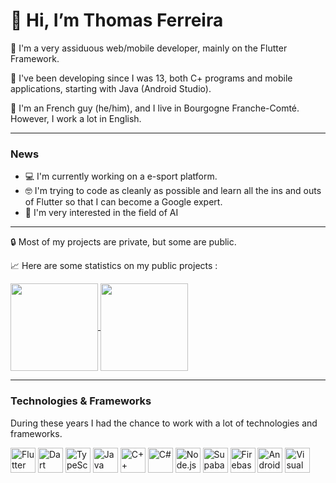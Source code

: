 # 👋 Hi, I’m Thomas Ferreira

📱 I'm a very assiduous web/mobile developer, mainly on the Flutter Framework. 

💪 I've been developing since I was 13, both C+ programs and mobile applications, starting with Java (Android Studio).

📍 I'm an French guy (he/him), and I live in Bourgogne Franche-Comté. However, I work a lot in English.


---


### News
- 💻 I'm currently working on a e-sport platform.
- 🤓 I'm trying to code as cleanly as possible and learn all the ins and outs of Flutter so that I can become a Google expert.
- 🤖 I'm very interested in the field of AI

---
🔒 Most of my projects are private, but some are public.

📈 Here are some statistics on my public projects : 
<p>
  <a href="https://github.com/anuraghazra/github-readme-stats">
  <img height=140 align="center" src="https://github-readme-stats.vercel.app/api/top-langs/?username=ThomasDevApps&layout=compact&title_color=00FFFF&text_color=00FFFF&icon_color=5F9EC7&border_color=00FFFF&bg_color=14141a&show_icons=true" />
</a>
<a href="https://github.com/anuraghazra/github-readme-stats">
  <img height=140 align="center" src="https://github-readme-stats.vercel.app/api?username=ThomasDevApps&layout=compact&title_color=00FFFF&text_color=FFFFFF&icon_color=5F9EC7&border_color=00FFFF&bg_color=14141a&show_icons=true&rank_icon=github&custom_title=Stats&hide=reviews,issues,stars&width=200" />
</a>
</p>

---

### Technologies & Frameworks
During these years I had the chance to work with a lot of technologies and frameworks.

<div>
  <img src="https://cdn.jsdelivr.net/gh/devicons/devicon@latest/icons/flutter/flutter-original.svg" title="Flutter" alt="Flutter" width="40" height="40"/>
  <img src="https://cdn.jsdelivr.net/gh/devicons/devicon@latest/icons/dart/dart-original.svg" title="Dart" alt="Dart" width="40" height="40"/>
  <img src="https://cdn.jsdelivr.net/gh/devicons/devicon@latest/icons/typescript/typescript-original.svg" title="TypeScript" alt="TypeScript" width="40" height="40"/>
  <img src="https://cdn.jsdelivr.net/gh/devicons/devicon@latest/icons/java/java-original.svg" title="Java" alt="Java" width="40" height="40"/>
  <img src="https://cdn.jsdelivr.net/gh/devicons/devicon@latest/icons/cplusplus/cplusplus-original.svg" title="C++" alt="C++" width="40" height="40"/>
  <img src="https://cdn.jsdelivr.net/gh/devicons/devicon@latest/icons/csharp/csharp-original.svg" title="C#" alt="C#" width="40" height="40"/>
  <img src="https://cdn.jsdelivr.net/gh/devicons/devicon@latest/icons/nodejs/nodejs-original-wordmark.svg" title="Node.js" alt="Node.js" width="40" height="40"/>
  <img src="https://cdn.jsdelivr.net/gh/devicons/devicon@latest/icons/supabase/supabase-original.svg" title="Supabase" alt="Supabase" width="40" height="40"/>
  <img src="https://cdn.jsdelivr.net/gh/devicons/devicon@latest/icons/firebase/firebase-original.svg" title="Firebase" alt="Firebase" width="40" height="40"/>
  <img src="https://cdn.jsdelivr.net/gh/devicons/devicon@latest/icons/androidstudio/androidstudio-original.svg" title="Android Studio" alt="Android Studio" width="40" height="40"/>
  <img src="https://cdn.jsdelivr.net/gh/devicons/devicon@latest/icons/vscode/vscode-original.svg" title="Visual Studio Code" alt="Visual Studio Code" width="40" height="40"/>&nbsp;
</div>&nbsp;

<!---
ThomasDevApps/ThomasDevApps is a ✨ special ✨ repository because its `README.md` (this file) appears on your GitHub profile.
You can click the Preview link to take a look at your changes.
--->
